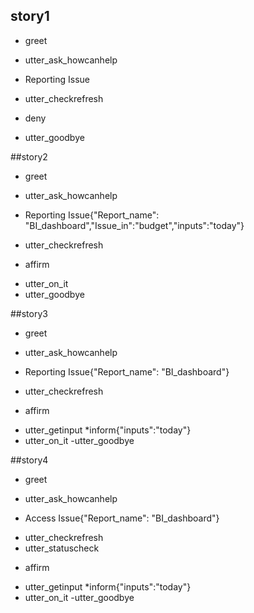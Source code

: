  ## story1
 * greet
 - utter_ask_howcanhelp
 * Reporting Issue
 - utter_checkrefresh
 * deny
 - utter_goodbye


##story2
* greet
 - utter_ask_howcanhelp
 * Reporting Issue{"Report_name": "BI_dashboard","Issue_in":"budget","inputs":"today"}
 - utter_checkrefresh
 * affirm
 - utter_on_it
 - utter_goodbye

##story3
* greet
 - utter_ask_howcanhelp
 * Reporting Issue{"Report_name": "BI_dashboard"}
 - utter_checkrefresh
 * affirm
 - utter_getinput
 *inform{"inputs":"today"}
 - utter_on_it
 -utter_goodbye

##story4
* greet
 - utter_ask_howcanhelp
 * Access Issue{"Report_name": "BI_dashboard"}
 - utter_checkrefresh
 - utter_statuscheck
 * affirm
 - utter_getinput
 *inform{"inputs":"today"}
 - utter_on_it
 -utter_goodbye
